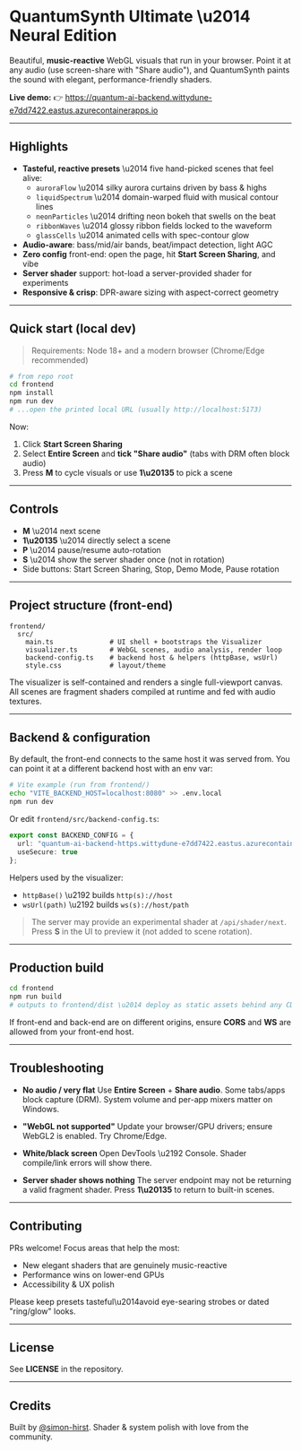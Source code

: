 # QuantumSynth Ultimate \u2014 Neural Edition

Beautiful, **music-reactive** WebGL visuals that run in your browser.
Point it at any audio (use screen-share with "Share audio"), and QuantumSynth paints the sound with elegant, performance-friendly shaders.

**Live demo:**
👉 https://quantum-ai-backend.wittydune-e7dd7422.eastus.azurecontainerapps.io

---

## Highlights

- **Tasteful, reactive presets** \u2014 five hand-picked scenes that feel alive:
  - `auroraFlow` \u2014 silky aurora curtains driven by bass & highs
  - `liquidSpectrum` \u2014 domain-warped fluid with musical contour lines
  - `neonParticles` \u2014 drifting neon bokeh that swells on the beat
  - `ribbonWaves` \u2014 glossy ribbon fields locked to the waveform
  - `glassCells` \u2014 animated cells with spec-contour glow
- **Audio-aware**: bass/mid/air bands, beat/impact detection, light AGC
- **Zero config** front-end: open the page, hit **Start Screen Sharing**, and vibe
- **Server shader** support: hot-load a server-provided shader for experiments
- **Responsive & crisp**: DPR-aware sizing with aspect-correct geometry

---

## Quick start (local dev)

> Requirements: Node 18+ and a modern browser (Chrome/Edge recommended)

```bash
# from repo root
cd frontend
npm install
npm run dev
# ...open the printed local URL (usually http://localhost:5173)
```

Now:

1. Click **Start Screen Sharing**
2. Select **Entire Screen** and **tick "Share audio"** (tabs with DRM often block audio)
3. Press **M** to cycle visuals or use **1\u20135** to pick a scene

---

## Controls

- **M** \u2014 next scene
- **1\u20135** \u2014 directly select a scene
- **P** \u2014 pause/resume auto-rotation
- **S** \u2014 show the server shader once (not in rotation)
- Side buttons: Start Screen Sharing, Stop, Demo Mode, Pause rotation

---

## Project structure (front-end)

```
frontend/
  src/
    main.ts              # UI shell + bootstraps the Visualizer
    visualizer.ts        # WebGL scenes, audio analysis, render loop
    backend-config.ts    # backend host & helpers (httpBase, wsUrl)
    style.css            # layout/theme
```

The visualizer is self-contained and renders a single full-viewport canvas.
All scenes are fragment shaders compiled at runtime and fed with audio textures.

---

## Backend & configuration

By default, the front-end connects to the same host it was served from.
You can point it at a different backend host with an env var:

```bash
# Vite example (run from frontend/)
echo "VITE_BACKEND_HOST=localhost:8080" >> .env.local
npm run dev
```

Or edit `frontend/src/backend-config.ts`:

```ts
export const BACKEND_CONFIG = {
  url: "quantum-ai-backend-https.wittydune-e7dd7422.eastus.azurecontainerapps.io",
  useSecure: true
};
```

Helpers used by the visualizer:

- `httpBase()` \u2192 builds `http(s)://host`
- `wsUrl(path)` \u2192 builds `ws(s)://host/path`

> The server may provide an experimental shader at `/api/shader/next`.
> Press **S** in the UI to preview it (not added to scene rotation).

---

## Production build

```bash
cd frontend
npm run build
# outputs to frontend/dist \u2014 deploy as static assets behind any CDN/web server
```

If front-end and back-end are on different origins, ensure **CORS** and **WS** are allowed from your front-end host.

---

## Troubleshooting

- **No audio / very flat**
  Use **Entire Screen** + **Share audio**. Some tabs/apps block capture (DRM).
  System volume and per-app mixers matter on Windows.

- **"WebGL not supported"**
  Update your browser/GPU drivers; ensure WebGL2 is enabled. Try Chrome/Edge.

- **White/black screen**
  Open DevTools \u2192 Console. Shader compile/link errors will show there.

- **Server shader shows nothing**
  The server endpoint may not be returning a valid fragment shader. Press **1\u20135** to return to built-in scenes.

---

## Contributing

PRs welcome! Focus areas that help the most:
- New elegant shaders that are genuinely music-reactive
- Performance wins on lower-end GPUs
- Accessibility & UX polish

Please keep presets tasteful\u2014avoid eye-searing strobes or dated "ring/glow" looks.

---

## License

See **LICENSE** in the repository.

---

## Credits

Built by [@simon-hirst](https://github.com/simon-hirst).
Shader & system polish with love from the community.
